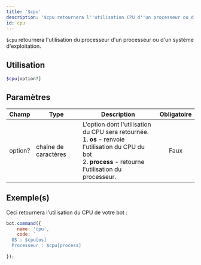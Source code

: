 ```yaml
---
title: '$cpu'
description: '$cpu retournera l''utilisation CPU d''un processeur ou d''un système d''exploitation.'
id: cpu
---
```


`$cpu` retournera l'utilisation du processeur d'un processeur ou d'un système d'exploitation.

## Utilisation

```php
$cpu[option?]
```

## Paramètres

| Champ   | Type                 | Description                                                                                                                                                                         | Obligatoire |
| ------- | -------------------- | ----------------------------------------------------------------------------------------------------------------------------------------------------------------------------------- |:-----------:|
| option? | chaîne de caractères | L'option dont l'utilisation du CPU sera retournée. <br /> 1. **os** - renvoie l'utilisation du CPU du bot <br /> 2. **process** - retourne l'utilisation du processeur. |    Faux     |

## Exemple(s)

Ceci retournera l'utilisation du CPU de votre bot :

```javascript
bot.command({
    name: 'cpu',
    code: `
  OS : $cpu[os] 
  Processeur : $cpu[process] 
  `
});
```